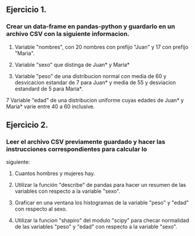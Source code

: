 ## Ejercicio 1.

### Crear un data-frame en pandas-python y guardarlo en un archivo CSV con la siguiente informacion.

1. Variable "nombres", con 20 nombres con prefijo "Juan" y 17 con prefijo "Maria".

2. Variable "sexo" que distinga de Juan* y Maria*

3. Variable "peso" de una distribucion normal con media de 60 y desvicacion estandar de 7 para Juan* y 
   media de 55 y desviacion estandard de 5 para Maria*.

7 Variable "edad" de una distribucion uniforme cuyas edades de Juan* y Maria* varie entre 40 a 60 
inclusive.

## Ejercicio 2.

### Leer el archivo CSV previamente guardado y hacer las instrucciones correspondientes para calcular lo 
siguiente:

1. Cuantos hombres y mujeres hay.

2. Utilizar la función "describe" de pandas para hacer un resumen de las variables con respecto a la 
variable "sexo".

3. Graficar en una ventana los histogramas de la variable "peso" y "edad" con respecto al sexo.

4. Utilizar la funcion "shapiro" del modulo "scipy" para checar normalidad de las variables "peso" y 
"edad" con respecto a la variable "sexo".




